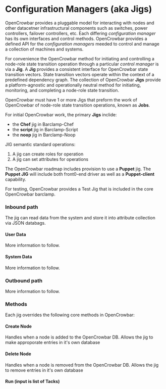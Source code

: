 # Configuration Managers (aka Jigs)

OpenCrowbar provides a pluggable model for interacting with nodes and other datacetner infrastructural components such as switches, power controllers, failover controllers, etc. Each differing *configuration manager* has its own interfaces and control methods. OpenCrowbar provides a defined API for the *configuration managers* meeded to control and manage a collection of machines and systems.

For convenience the OpenCrowbar method for initiating and controlling a node-role state transition operation through a particular *control manager* is via a **Jig**.  A **Jig** provides a consistent interface for OpenCrowbar state transition vectors. State transition vectors operate within the context of a predefined dependency graph.  The collection of OpenCrowbar **Jigs** provide a platform-agnostic and operationally neutral method for initiating, monitoring, and completing a node-role state transition.


OpenCrowbar must have 1 or more Jigs that preform the work of OpenCrowbar of node-role state transition operations, known as **Jobs**.

For initial OpenCrowbar work, the primary **Jigs** inclide:
* the **Chef** jig in Barclamp-Chef
* the **script** jig in Barclamp-Script
* the **noop** jig in Barclamp-Noop

JIG semantic standard operations:

1. A jig can create roles for operation
1. A jig can set attributes for operations

The OpenCrowbar roadmap includes provision to use a **Puppet** jig.  The **Puppet JIG** will include both front0-end driver as well as a **Puppet-client** capability.

For testing, OpenCrowbar provides a Test Jig that is included in the core OpenCrowbar barclamp.

### Inbound path

The jig can read data from the system and store it into attribute collection via JSON databags.

#### User Data
More information to follow.

#### System Data
More information to follow.

### Outbound path
More information to follow.

### Methods 
Each jig overrides the following core methods in OpenCrowbar:

#### Create Node
Handles when a node is added to the OpenCrowbar DB.  Allows the jig to make approporate entries in it's own database

#### Delete Node
Handles when a node is removed from the OpenCrowbar DB.  Allows the jig to remove entries in it's own database

#### Run (input is list of Tacks)


